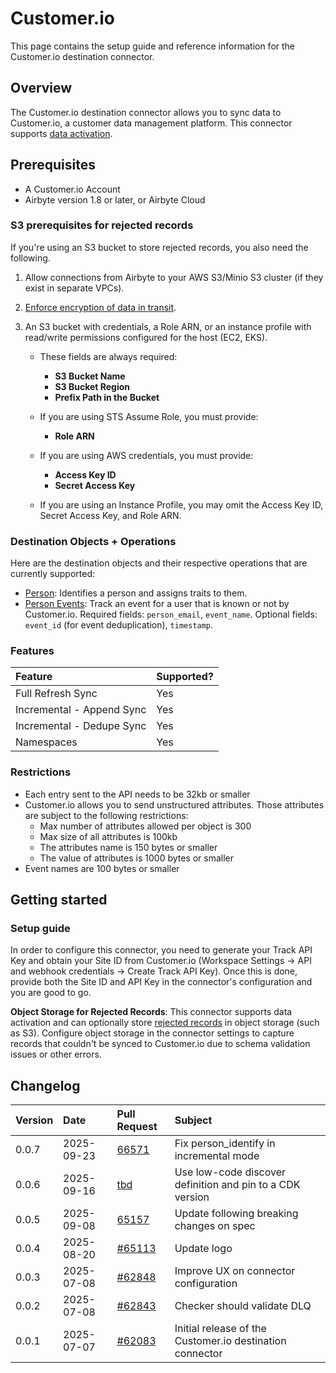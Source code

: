# Customer.io

This page contains the setup guide and reference information for the Customer.io destination connector.

## Overview

The Customer.io destination connector allows you to sync data to Customer.io, a customer data management platform. This connector supports [data activation](/platform/next/move-data/elt-data-activation).

## Prerequisites

- A Customer.io Account
- Airbyte version 1.8 or later, or Airbyte Cloud

### S3 prerequisites for rejected records

If you're using an S3 bucket to store rejected records, you also need the following.

1. Allow connections from Airbyte to your AWS S3/Minio S3 cluster (if they exist in separate VPCs).
2. [Enforce encryption of data in transit](https://docs.aws.amazon.com/AmazonS3/latest/userguide/security-best-practices.html#transit).
3. An S3 bucket with credentials, a Role ARN, or an instance profile with read/write permissions configured for the host (EC2, EKS).

    - These fields are always required:

      - **S3 Bucket Name**
      - **S3 Bucket Region**
      - **Prefix Path in the Bucket**

    - If you are using STS Assume Role, you must provide:

      - **Role ARN**

    - If you are using AWS credentials, you must provide:

      - **Access Key ID**
      - **Secret Access Key**

    - If you are using an Instance Profile, you may omit the Access Key ID, Secret Access Key, and Role ARN.

### Destination Objects + Operations

Here are the destination objects and their respective operations that are currently supported:

- [Person](https://docs.customer.io/journeys/create-update-person/): Identifies a person and assigns traits to them.
- [Person Events](https://docs.customer.io/journeys/events/): Track an event for a user that is known or not by Customer.io. Required fields: `person_email`, `event_name`. Optional fields: `event_id` (for event deduplication), `timestamp`.

### Features

| Feature                       | Supported? |
| :---------------------------- | :--------- |
| Full Refresh Sync            | Yes        |
| Incremental - Append Sync    | Yes        |
| Incremental - Dedupe Sync    | Yes        |
| Namespaces                   | Yes        |

### Restrictions

- Each entry sent to the API needs to be 32kb or smaller
- Customer.io allows you to send unstructured attributes. Those attributes are subject to the following restrictions:
    - Max number of attributes allowed per object is 300
    - Max size of all attributes is 100kb
    - The attributes name is 150 bytes or smaller
    - The value of attributes is 1000 bytes or smaller
- Event names are 100 bytes or smaller

## Getting started

### Setup guide

In order to configure this connector, you need to generate your Track API Key and obtain your Site ID from Customer.io (Workspace Settings → API and webhook credentials → Create Track API Key). Once this is done, provide both the Site ID and API Key in the connector's configuration and you are good to go.

**Object Storage for Rejected Records**: This connector supports data activation and can optionally store [rejected records](/platform/next/move-data/rejected-records) in object storage (such as S3). Configure object storage in the connector settings to capture records that couldn't be synced to Customer.io due to schema validation issues or other errors.

## Changelog

| Version | Date       | Pull Request                                              | Subject                                                   |
|:--------|:-----------|:----------------------------------------------------------|:----------------------------------------------------------|
| 0.0.7   | 2025-09-23 | [66571](https://github.com/airbytehq/airbyte/pull/66571)      | Fix person_identify in incremental mode                   |
| 0.0.6   | 2025-09-16 | [tbd](https://github.com/airbytehq/airbyte/pull/tbd)      | Use low-code discover definition and pin to a CDK version |
| 0.0.5   | 2025-09-08 | [65157](https://github.com/airbytehq/airbyte/pull/65157)  | Update following breaking changes on spec                 |
| 0.0.4   | 2025-08-20 | [#65113](https://github.com/airbytehq/airbyte/pull/65113) | Update logo                                               |
| 0.0.3   | 2025-07-08 | [#62848](https://github.com/airbytehq/airbyte/pull/62848) | Improve UX on connector configuration                     |
| 0.0.2   | 2025-07-08 | [#62843](https://github.com/airbytehq/airbyte/pull/62843) | Checker should validate DLQ                               |
| 0.0.1   | 2025-07-07 | [#62083](https://github.com/airbytehq/airbyte/pull/62083) | Initial release of the Customer.io destination connector  |
